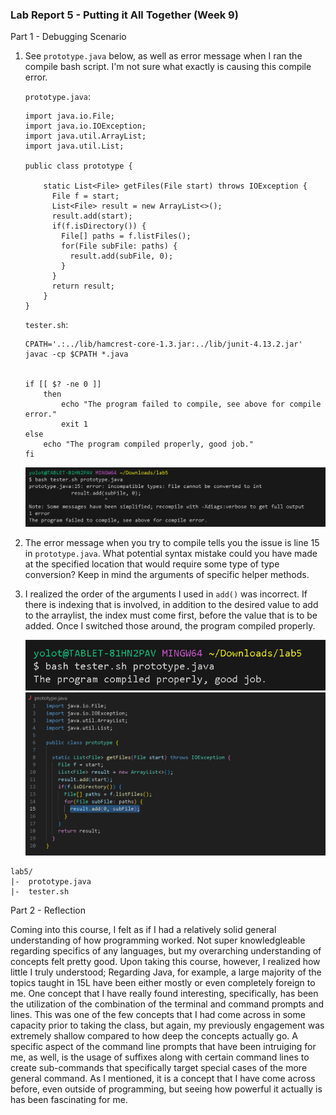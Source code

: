 ### Lab Report 5 - Putting it All Together (Week 9)

Part 1 - Debugging Scenario

1.	
	See ``prototype.java`` below, as well as error message when I ran the compile bash script. I'm not sure what exactly is causing this compile error.
	
	``prototype.java``:
	```
	import java.io.File;
	import java.io.IOException;
	import java.util.ArrayList;
	import java.util.List;
	
	public class prototype {
	
		static List<File> getFiles(File start) throws IOException {
		  File f = start;
		  List<File> result = new ArrayList<>();
		  result.add(start);
		  if(f.isDirectory()) {
		    File[] paths = f.listFiles();
		    for(File subFile: paths) {
		      result.add(subFile, 0);
		    }
		  }
		  return result;
		}
	}
	```
	
	``tester.sh``:
	```
	CPATH='.:../lib/hamcrest-core-1.3.jar:../lib/junit-4.13.2.jar'
	javac -cp $CPATH *.java
	
	
	if [[ $? -ne 0 ]]
	    then
	        echo "The program failed to compile, see above for compile error."
	        exit 1
 	else
 	    echo "The program compiled properly, good job."
	fi
	```
	![Image](lab5_1.png)
	
	
2. 
	The error message when you try to compile tells you the issue is line 15 in ``prototype.java``. What potential syntax mistake could you have made at the specified location that would require some type of type conversion? Keep in mind the arguments of specific helper methods.

3. 
   	I realized the order of the arguments I used in ``add()`` was incorrect. If there is indexing that is involved, in addition to the desired value to add to the arraylist, the index must come first, before the value that is to be added. Once I switched those around, the program compiled properly.

   ![Image](lab5.2.png)
   ![Image](lab5.3.png)
	    
   


```
lab5/
|-  prototype.java
|-  tester.sh
```


Part 2 - Reflection

Coming into this course, I felt as if I had a relatively solid general understanding of how programming worked. Not super knowledgleable regarding specifics of any languages, but my overarching understanding of concepts felt pretty good. Upon taking this course, however, I realized how little I truly understood; Regarding Java, for example, a large majority of the topics taught in 15L have been either mostly or even completely foreign to me.
One concept that I have really found interesting, specifically, has been the utilization of the combination of the terminal and command prompts and lines. This was one of the few concepts that I had come across in some capacity prior to taking the class, but again, my previously engagement was extremely shallow compared to how deep the concepts actually go. A specific aspect of the command line prompts that have been intruiging for me, as well, is the usage of suffixes along with certain command lines to create sub-commands that specifically target special cases of the more general command. As I mentioned, it is a concept that I have come across before, even outside of programming, but seeing how powerful it actually is has been fascinating for me.
